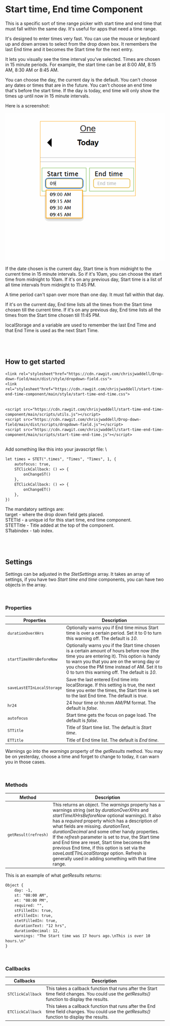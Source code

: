 # Start time, End time Component

This is a specific sort of time range picker with start time and end time that
must fall within the same day. It's useful for apps that need a time range.

It's designed to enter times very fast. You can use the mouse or keyboard up and
down arrows to select from the drop down box. It remembers the last End time and
it becomes the Start time for the next entry.

It lets you visually see the time interval you've selected. Times are chosen in
15 minute periods. For example, the start time can be at 8:00 AM, 8:15 AM, 8:30
AM or 8:45 AM.

You can choose the day, the current day is the default. You can't choose any
dates or times that are in the future. You can't choose an end time that's
before the start time.
If the day is today, end time will only show the times up until now in 15 minute intervals.

Here is a screenshot:

![](./img/start-time-end-time-component.gif)

If the date chosen is the current day, Start time is from midnight to the
current time in 15 minute intervals. So if it's 10am, you can choose the start
time from midnight to 10am. If it's on any previous day, Start time is a list of
all time intervals from midnight to 11:45 PM.

A time period can't span over more than one day. It must fall within that day.

If it's on the current day, End time lists all the times from the Start time
chosen till the current time. If it's on any previous day, End time lists all
the times from the Start time chosen till 11:45 PM.

localStorage and a variable are used to remember the last End Time and that End
Time is used as the next Start Time.

<br><br>

## How to get started
```
<link rel="stylesheet"href="https://cdn.rawgit.com/chrisjwaddell/Drop-down-field/main/dist/style/dropdown-field.css">
<link rel="stylesheet"href="https://cdn.rawgit.com/chrisjwaddell/start-time-end-time-component/main/style/start-time-end-time.css">


<script src="https://cdn.rawgit.com/chrisjwaddell/start-time-end-time-component/main/scripts/utils.js"></script>
<script src="https://cdn.rawgit.com/chrisjwaddell/Drop-down-field/main/dist/scripts/dropdown-field.js"></script>
<script src="https://cdn.rawgit.com/chrisjwaddell/start-time-end-time-component/main/scripts/start-time-end-time.js"></script>


```

Add something like this into your javascript file:
\
```
let times = STET(".times", "Times", "Times", 1, {
	autofocus: true,
	STClickCallback: () => {
		onChangeST()
	},
	ETClickCallback: () => {
		onChangeET()
	},
})
```

The mandatory settings are:
\
target - where the drop down field gets placed.\
STETId - a unique id for this start time, end time component.\
STETTitle - Title added at the top of the component.\
STtabindex - tab index.

<br><br>

## Settings

Settings can be adjusted in the _StetSettings_ array. It takes an array of
settings, if you have two _Start time end time_ components, you can have two
objects in the array.

<br>

### Properties

| Properties                     | Description
| -------------------------- | --------------------------------------------------------------------------------------------------------------------------------------------------------------------------------------------------------------------------------------------------------------------------------------- |
| `durationOverXHrs`         | Optionally warns you if End time minus Start time is over a certain period. Set it to 0 to turn this warning off. The default is _10_.                                                                                                                                                  |
| `startTimeXHrsBeforeNow`   | Optionally warns you if the Start time chosen is a certain amount of hours before now (the time you are entering it). This option is handy to warn you that you are on the wrong day or you chose the PM time instead of AM. Set it to 0 to turn this warning off. The default is _10_. |
| `saveLastETInLocalStorage` | Save the last entered End time into localStorage. If this setting is true, the next time you enter the times, the Start time is set to the last End time. The default is _true_. | 
| `hr24` | 24 hour time or hh:mm AM/PM format. The default is _false_. | 
| `autofocus` | Start time gets the focus on page load. The default is _false_. | 
| `STTitle` | Title of Start time list. The default is _Start time_. |
| `ETTitle` | Title of End time list. The default is _End time_. | 

Warnings go into the *warnings* property of the *getResults* method. 
You may be on yesterday, choose a time and forget to change to today, it can warn you in those cases.

<br>

### Methods

| Method                     | Description                                                                                                |
| ------------------------------- | --------------------------------------------------------------------------------------------------------------------------------------------------------------------------------------------------------------------------------------------------------------------------------- |
| `getResult(refresh)`   | This returns an object. The *warnings* property has a warnings string (set by *durationOverXHrs* and *startTimeXHrsBeforeNow* optional warnings). It also has a *required* property which has a description of what fields are missing. *durationText*, *durationDecimal* and some other handy properties. If the *refresh* parameter is set to *true*, the Start time and End time are reset, Start time becomes the previous End time, if this option is set via the *saveLastETInLocalStorage* option. Refresh is generally used in adding something with that time range. |

This is an example of what *getResults* returns:
```
Object { 
    day: -1, 
    st: "08:00 AM", 
    et: "08:00 PM", 
    required: "", 
    stFilledIn: true, 
    etFilledIn: true, 
    stetFilledIn: true, 
    durationText: "12 hrs", 
    durationDecimal: 12, 
    warnings: "The Start time was 17 hours ago.\nThis is over 10 hours.\n"
}
```

<br>

### Callbacks

| Callbacks                     | Description                                                                                                |
| ------------------------------- | --------------------------------------------------------------------------------------------------------------------------------------------------------------------------------------------------------------------------------------------------------------------------------- |
| `STClickCallback`         | This takes a callback function that runs after the Start time field changes. You could use the *getResults()* function to display the results.                                                                                                                                                 |
| `ETClickCallback`         | This takes a callback function that runs after the End time field changes. You could use the *getResults()* function to display the results.                                                                                                                                                 |

<br> <br>
